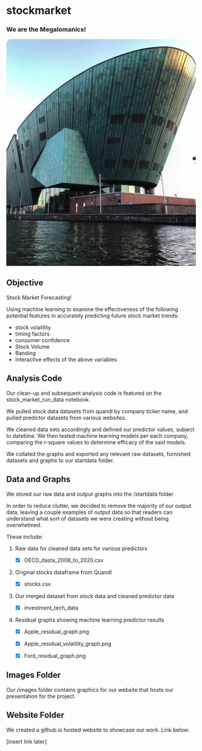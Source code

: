 # stockmarket

### We are the Megalomanics!

![alt text](website/Images/Mothership.png)

## Objective

Stock Market Forecasting!

Using machine learning to examine the effectiveness of the following potential features in accurately predicting future stock market trends: 

- stock volatility
- timing factors
- consumer confidence
- Stock Volume
- Banding
- Interactive effects of the above variables

## Analysis Code

Our clean-up and subsequent analysis code is featured on the stock_market_run_data notebook.

We pulled stock data datasets from quandl by company ticker name, and pulled predictor datasets from various websites.

We cleaned data sets accordingly and defined our predictor values, subject to datetime. We then tested machine learning models per each company, 
comparing the r-square values to determine efficacy of the said models.

We collated the graphs and exported any relevant raw datasets, furnished datasets and graphs to our startdata folder.


## Data and Graphs

We stored our raw data and output graphs into the /startdata folder

In order to reduce clutter, we decided to remove the majority of our output data, leaving a couple examples of output data
so that readers can understand what sort of datasets we were creating without being overwhelmed.  

These include:

1. Raw data for cleaned data sets for various predictors

    - [x] OECD_dasta_2008_to_2020.csv
    
2. Original stocks dataframe from Quandl

    - [x] stocks.csv
    
3. Our merged dataset from stock data and cleaned predictor data

    - [x] investment_tech_data
    
4. Residual graphs showing machine learning predictor results

    - [x] Apple_residual_graph.png
    
    - [x] Apple_residual_volatility_graph.png
    
    - [x] Ford_residual_graph.png

## Images Folder

Our /images folder contains graphics for our website that hosts our presentation for the project.

## Website Folder

We created a github.io hosted website to showcase our work.  Link below:

[insert link later]
